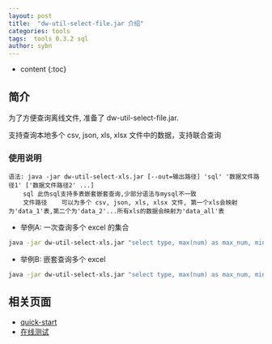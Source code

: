 ```yaml
---
layout: post
title:  "dw-util-select-file.jar 介绍"
categories: tools
tags:  tools 0.3.2 sql 
author: sybn
---
```


* content
{:toc}

## 简介

为了方便查询离线文件, 准备了 dw-util-select-file.jar.

支持查询本地多个 csv, json, xls, xlsx 文件中的数据，支持联合查询





### 使用说明

```
语法: java -jar dw-util-select-xls.jar [--out=输出路径] 'sql' '数据文件路径1' ['数据文件路径2' ...]
	sql	此伪sql支持多表嵌套嵌套查询,少部分语法与mysql不一致
	文件路径	可以为多个 csv, json, xls, xlsx 文件, 第一个xls会映射为'data_1'表,第二个为'data_2'...所有xls的数据会映射为'data_all'表
```
	
* 举例A: 一次查询多个 excel 的集合

```bash
java -jar dw-util-select-xls.jar "select type, max(num) as max_num, min(num) as min_num from data_all where type != 'A' group by type order by type" 'd:/num_1.xlsx' 'd:/num2.xlsx'
```

* 举例B: 嵌套查询多个 excel

```bash
java -jar dw-util-select-xls.jar "select type, max(num) as max_num, min(num) as min_num from data_1 where type not in (select type from data_2 where id = 2) group by type order by type" 'd:/num_1.xlsx' 'd:/type.xls'
```

## 相关页面
- [quick-start]({{site.baseurl}}/2019/07/25/quick-start/)
- [在线测试]({{site.baseurl}}/2019/07/25/web-sql/)
